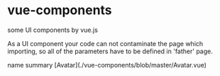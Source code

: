 # vue-components
some UI components by vue.js 

As a UI component your code can not contaminate the page which importing, so all of the parameters have to be defined in 'father' page.
<tb>
  <td> name </td>
  <td> summary </td>
</tb>
<tb>
  <td> [Avatar](./vue-components/blob/master/Avatar.vue) </td>
  <td>  </td>
</tb>
